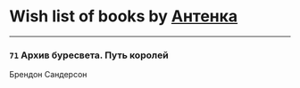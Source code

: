# Wish list of books by [Антенка](https://plus.google.com/u/0/118158645037334943900/)
---

### `71` Архив буресвета. Путь королей
Брендон Сандерсон

